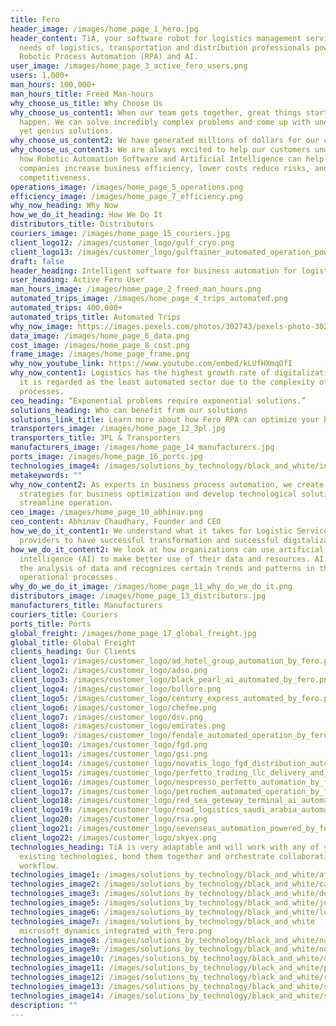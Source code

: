 ```yaml
---
title: Fero
header_image: /images/home_page_1_hero.jpg
header_content: TiA, your software robot for logistics management serving the
  needs of logistics, transportation and distribution professionals powered by
  Robotic Process Automation (RPA) and AI.
user_image: /images/home_page_3_active_fero_users.png
users: 1,000+
man_hours: 100,000+
man_hours_title: Freed Man-hours
why_choose_us_title: Why Choose Us
why_choose_us_content1: When our team gets together, great things start to
  happen. We can solve incredibly complex problems and come up with unexpected
  yet genius solutions.
why_choose_us_content2: We have generated millions of dollars for our clients in savings.
why_choose_us_content3: We are always excited to help our customers understand
  how Robotic Automation Software and Artificial Intelligence can help their
  companies increase business efficiency, lower costs reduce risks, and improve
  competitiveness.
operations_image: /images/home_page_5_operations.png
efficiency_image: /images/home_page_7_efficiency.png
why_now_heading: Why Now
how_we_do_it_heading: How We Do It
distributors_title: Distributors
couriers_image: /images/home_page_15_couriers.jpg
client_logo12: /images/customer_logo/gulf_cryo.png
client_logo13: /images/customer_logo/gulftainer_automated_operation_powered_by_fero.png
draft: false
header_heading: Intelligent software for business automation for logistics
user_heading: Active Fero User
man_hours_image: /images/home_page_2_freed_man_hours.png
automated_trips_image: /images/home_page_4_trips_automated.png
automated_trips: 400,000+
automated_trips_title: Automated Trips
why_now_image: https://images.pexels.com/photos/302743/pexels-photo-302743.jpeg?auto=compress&cs=tinysrgb&dpr=1&w=500
data_image: /images/home_page_6_data.png
cost_image: /images/home_page_8_cost.png
frame_image: /images/home_page_frame.png
why_now_youtube_link: https://www.youtube.com/embed/kLUfHXmqOfI
why_now_content1: Logistics has the highest growth rate of digitalization, but
  it is regarded as the least automated sector due to the complexity of the
  processes.
ceo_heading: “Exponential problems require exponential solutions.”
solutions_heading: Who can benefit from our solutions
solutions_link_title: Learn more about how Fero RPA can optimize your business
transporters_image: /images/home_page_12_3pl.jpg
transporters_title: 3PL & Transporters
manufacturers_image: /images/home_page_14_manufacturers.jpg
ports_image: /images/home_page_16_ports.jpg
technologies_image4: /images/solutions_by_technology/black_and_white/infor_integrated_with_fero.png
metakeywords: ""
why_now_content2: As experts in business process automation, we create
  strategies for business optimization and develop technological solutions for
  streamline operation.
ceo_image: /images/home_page_10_abhinav.png
ceo_content: Abhinav Chaudhary, Founder and CEO
how_we_do_it_content1: We understand what it takes for Logistic Service
  providers to have successful transformation and successful digitalization.
how_we_do_it_content2: We look at how organizations can use artificial
  intelligence (AI) to make better use of their data and resources. AI allows
  the analysis of data and recognizes certain trends and patterns in their
  operational processes.
why_do_we_do_it_image: /images/home_page_11_why_do_we_do_it.png
distributors_image: /images/home_page_13_distributors.jpg
manufacturers_title: Manufacturers
couriers_title: Couriers
ports_title: Ports
global_freight: /images/home_page_17_global_freight.jpg
global_title: Global Freight
clients_heading: Our Clients
client_logo1: /images/customer_logo/ad_hotel_group_automation_by_fero.png
client_logo2: /images/customer_logo/adso.png
client_logo3: /images/customer_logo/black_pearl_ai_automated_by_fero.png
client_logo4: /images/customer_logo/bollore.png
client_logo5: /images/customer_logo/century_express_automated_by_fero.png
client_logo6: /images/customer_logo/chefme.png
client_logo7: /images/customer_logo/dsv.png
client_logo8: /images/customer_logo/emirates.png
client_logo9: /images/customer_logo/fendale_automated_operation_by_fero.png
client_logo10: /images/customer_logo/fgd.png
client_logo11: /images/customer_logo/gsi.png
client_logo14: /images/customer_logo/novatis_logo_fgd_distribution_automated_by_fero.png
client_logo15: /images/customer_logo/perfetto_trading_llc_delivery_and_operation_automation_by_fero.png
client_logo16: /images/customer_logo/nespresso_perfetto_automation_by_fero.png
client_logo17: /images/customer_logo/petrochem_automated_operation_by_fero.png
client_logo18: /images/customer_logo/red_sea_geteway_terminal_ai_automation_by_fero.png
client_logo19: /images/customer_logo/road_logistics_saudi_arabia_automation_powered_by_fero.png
client_logo20: /images/customer_logo/rsa.png
client_logo21: /images/customer_logo/sevenseas_automation_powered_by_fero.png
client_logo22: /images/customer_logo/skyex.png
technologies_heading: TiA is very adaptable and will work with any of your
  existing technologies, bond them together and orchestrate collaborative
  workflow.
technologies_image1: /images/solutions_by_technology/black_and_white/afsys_integrated_with_fero.png
technologies_image2: /images/solutions_by_technology/black_and_white/cargowiseone_integrated_with_fero.png
technologies_image3: /images/solutions_by_technology/black_and_white/dell_boomi_integrated_with_fero.png
technologies_image5: /images/solutions_by_technology/black_and_white/jda_software_integrated_with_fero.png
technologies_image6: /images/solutions_by_technology/black_and_white/location_solution_integrated_with_fero.png
technologies_image7: /images/solutions_by_technology/black_and_white
  microsoft_dynamics_integrated_with_fero.png
technologies_image8: /images/solutions_by_technology/black_and_white/navis_integrated_with_fero.png
technologies_image9: /images/solutions_by_technology/black_and_white/newage_efreight_integrated_with_fero.png
technologies_image10: /images/solutions_by_technology/black_and_white/oracle_integrated_with_fero.png
technologies_image11: /images/solutions_by_technology/black_and_white/pipedrive_integrated_with_fero.png
technologies_image12: /images/solutions_by_technology/black_and_white/roamworks_integrated_with_fero.png
technologies_image13: /images/solutions_by_technology/black_and_white/sap_integrated_with_fero.png
technologies_image14: /images/solutions_by_technology/black_and_white/symphony_integrated_with_fero.png
description: ""
---
```

